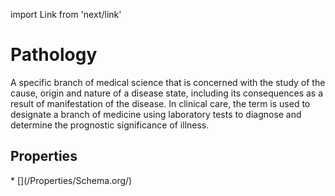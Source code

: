 import Link from 'next/link'

# Pathology

A specific branch of medical science that is concerned with the study of the cause, origin and nature of a disease state, including its consequences as a result of manifestation of the disease. In clinical care, the term is used to designate a branch of medicine using laboratory tests to diagnose and determine the prognostic significance of illness.

## Properties

<Grid>
* [](/Properties/Schema.org/)

</Grid>

